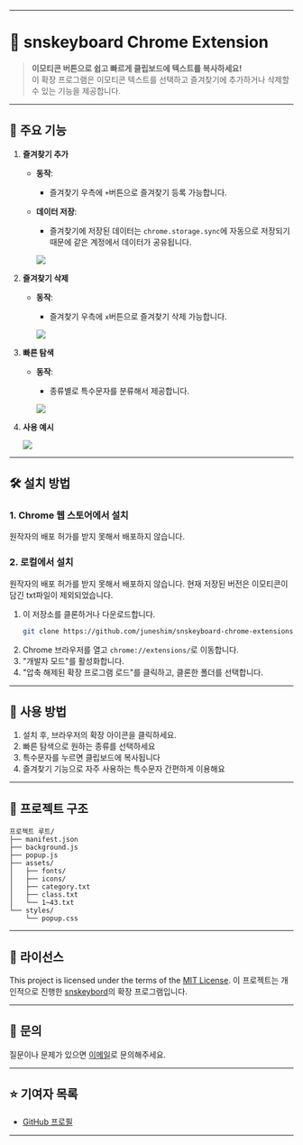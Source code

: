 
---

# 🌟 snskeyboard Chrome Extension

> **이모티콘 버튼으로 쉽고 빠르게 클립보드에 텍스트를 복사하세요!**  
> 이 확장 프로그램은 이모티콘 텍스트를 선택하고 즐겨찾기에 추가하거나 삭제할 수 있는 기능을 제공합니다.

---

## 📌 주요 기능

1. **즐겨찾기 추가**  
   - **동작**:  
     - 즐겨찾기 우측에 `+`버튼으로 즐겨찾기 등록 가능합니다.
   - **데이터 저장**:  
     - 즐겨찾기에 저장된 데이터는 `chrome.storage.sync`에 자동으로 저장되기 때문에 같은 계정에서 데이터가 공유됩니다.
    
      <p aligin="center">
        <img src="https://github.com/user-attachments/assets/3446eb1b-6a0f-453c-b5c8-03d438015acb">
      </p>

2. **즐겨찾기 삭제**  
   - **동작**:  
     - 즐겨찾기 우측에 `x`버튼으로 즐겨찾기 삭제 가능합니다.
    
      <p aligin="center">
        <img src="https://github.com/user-attachments/assets/787064dd-c1e2-44ac-8741-8044198f3307">
      </p>

3. **빠른 탐색**  
   - **동작**:  
     - 종류별로 특수문자를 분류해서 제공합니다.
    
      <p aligin="center">
        <img src="https://github.com/user-attachments/assets/5874f122-7473-4e23-a55d-d5f26b8c7bb8">
      </p>
      
4. **사용 예시**  
      <p aligin="center">
        <img src="https://github.com/user-attachments/assets/b2e86934-2482-4c4f-be2c-74ead68bcd05">
      </p>


---

## 🛠️ 설치 방법

### 1. Chrome 웹 스토어에서 설치
원작자의 배포 허가를 받지 못해서 배포하지 않습니다.

### 2. 로컬에서 설치 
원작자의 배포 허가를 받지 못해서 배포하지 않습니다.
현재 저장된 버전은 이모티콘이 담긴 txt파일이 제외되었습니다.

1. 이 저장소를 클론하거나 다운로드합니다.
   ```bash
   git clone https://github.com/juneshim/snskeyboard-chrome-extensions.git
   ```
2. Chrome 브라우저를 열고 `chrome://extensions/`로 이동합니다.
3. "개발자 모드"를 활성화합니다.
4. "압축 해제된 확장 프로그램 로드"를 클릭하고, 클론한 폴더를 선택합니다.

---

## 🚀 사용 방법

1. 설치 후, 브라우저의 확장 아이콘을 클릭하세요.
2. 빠른 탐색으로 원하는 종류를 선택하세요
3. 특수문자를 누르면 클립보드에 복사됩니다
4. 즐겨찾기 기능으로 자주 사용하는 특수문자 간편하게 이용해요

---

## 📂 프로젝트 구조

```
프로젝트 루트/
├── manifest.json 
├── background.js
├── popup.js
├── assets/
│   ├── fonts/ 
│   ├── icons/
│   ├── category.txt
│   ├── class.txt
│   └── 1~43.txt 
└── styles/
    └── popup.css 
```

---


## 📄 라이선스

This project is licensed under the terms of the [MIT License](LICENSE).
이 프로젝트는 개인적으로 진행한 [snskeybord](https://snskeyboard.com/emoticon/)의 확장 프로그램입니다.

---

## 📧 문의

질문이나 문제가 있으면 [이메일](mailto:june.shim2@gmail.com)로 문의해주세요.

---

## ⭐️ 기여자 목록

- [GitHub 프로필](https://github.com/juneshim)

---

